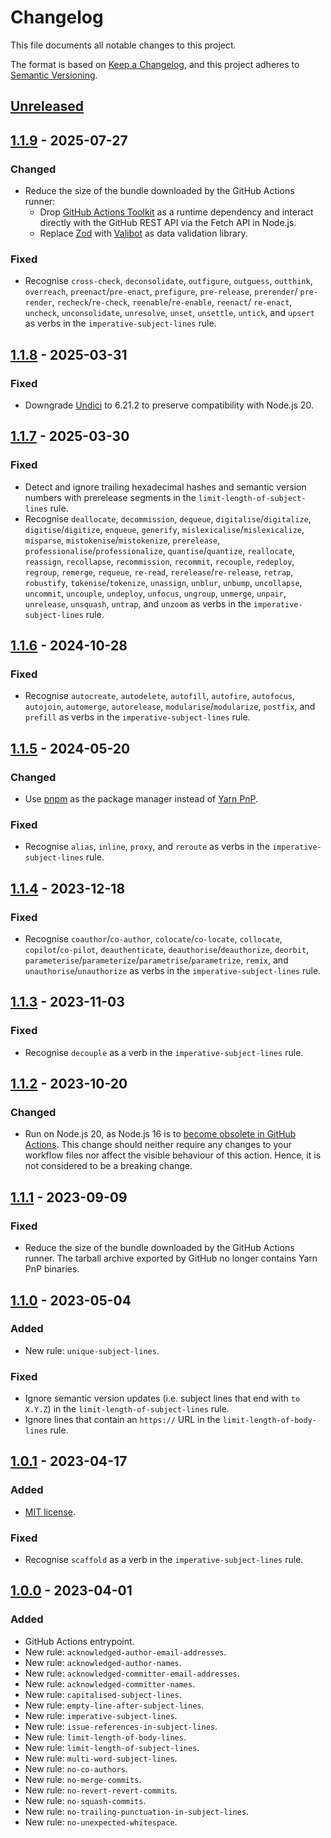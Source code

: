# Changelog

This file documents all notable changes to this project.

The format is based on [Keep a Changelog](https://keepachangelog.com/en/1.1.0),
and this project adheres
to [Semantic Versioning](https://semver.org/spec/v2.0.0.html).

## [Unreleased]

## [1.1.9] - 2025-07-27
### Changed
- Reduce the size of the bundle downloaded by the GitHub Actions runner:
  - Drop [GitHub Actions Toolkit](https://github.com/actions/toolkit) as a
    runtime dependency and interact directly with the GitHub REST API via the
    Fetch API in Node.js.
  - Replace [Zod](https://github.com/colinhacks/zod)
    with [Valibot](https://github.com/fabian-hiller/valibot) as data validation
    library.

### Fixed
- Recognise `cross-check`, `deconsolidate`, `outfigure`, `outguess`, `outthink`,
  `overreach`, `preenact`/`pre-enact`, `prefigure`, `pre-release`, `prerender`/
  `pre-render`, `recheck`/`re-check`, `reenable`/`re-enable`, `reenact`/
  `re-enact`, `uncheck`, `unconsolidate`, `unresolve`, `unset`, `unsettle`,
  `untick`, and `upsert` as verbs in the `imperative-subject-lines` rule.

## [1.1.8] - 2025-03-31
### Fixed
- Downgrade [Undici](https://github.com/nodejs/undici) to 6.21.2 to preserve
  compatibility with Node.js 20.

## [1.1.7] - 2025-03-30
### Fixed
- Detect and ignore trailing hexadecimal hashes and semantic version numbers
  with prerelease segments in the `limit-length-of-subject-lines` rule.
- Recognise `deallocate`, `decommission`, `dequeue`, `digitalise`/`digitalize`,
  `digitise`/`digitize`, `enqueue`, `generify`, `mislexicalise`/`mislexicalize`,
  `misparse`, `mistokenise`/`mistokenize`, `prerelease`,
  `professionalise`/`professionalize`, `quantise`/`quantize`, `reallocate`,
  `reassign`, `recollapse`, `recommission`, `recommit`, `recouple`, `redeploy`,
  `regroup`, `remerge`, `requeue`, `re-read`, `rerelease`/`re-release`,
  `retrap`, `robustify`, `tokenise`/`tokenize`, `unassign`, `unblur`, `unbump`,
  `uncollapse`, `uncommit`, `uncouple`, `undeploy`, `unfocus`, `ungroup`,
  `unmerge`, `unpair`, `unrelease`, `unsquash`, `untrap`, and `unzoom` as verbs
  in the `imperative-subject-lines` rule.

## [1.1.6] - 2024-10-28
### Fixed
- Recognise `autocreate`, `autodelete`, `autofill`, `autofire`, `autofocus`,
  `autojoin`, `automerge`, `autorelease`, `modularise`/`modularize`, `postfix`,
  and `prefill` as verbs in the `imperative-subject-lines` rule.

## [1.1.5] - 2024-05-20
### Changed
- Use [pnpm](https://pnpm.io) as the package manager instead
  of [Yarn PnP](https://yarnpkg.com).

### Fixed
- Recognise `alias`, `inline`, `proxy`, and `reroute` as verbs in the
  `imperative-subject-lines` rule.

## [1.1.4] - 2023-12-18
### Fixed
- Recognise `coauthor`/`co-author`, `colocate`/`co-locate`, `collocate`,
  `copilot`/`co-pilot`, `deauthenticate`, `deauthorise`/`deauthorize`,
  `deorbit`, `parameterise`/`parameterize`/`parametrise`/`parametrize`, `remix`,
  and `unauthorise`/`unauthorize` as verbs in the `imperative-subject-lines`
  rule.

## [1.1.3] - 2023-11-03
### Fixed
- Recognise `decouple` as a verb in the `imperative-subject-lines` rule.

## [1.1.2] - 2023-10-20
### Changed
- Run on Node.js 20, as Node.js 16 is
  to [become obsolete in GitHub Actions](https://github.blog/changelog/2023-09-22-github-actions-transitioning-from-node-16-to-node-20).
  This change should neither require any changes to your workflow files nor
  affect the visible behaviour of this action. Hence, it is not considered to be
  a breaking change.

## [1.1.1] - 2023-09-09
### Fixed
- Reduce the size of the bundle downloaded by the GitHub Actions runner. The
  tarball archive exported by GitHub no longer contains Yarn PnP binaries.

## [1.1.0] - 2023-05-04
### Added
- New rule: `unique-subject-lines`.

### Fixed
- Ignore semantic version updates (i.e. subject lines that end with `to X.Y.Z`)
  in the `limit-length-of-subject-lines` rule.
- Ignore lines that contain an `https://` URL in the
  `limit-length-of-body-lines` rule.

## [1.0.1] - 2023-04-17
### Added
- [MIT license](https://choosealicense.com/licenses/mit).

### Fixed
- Recognise `scaffold` as a verb in the `imperative-subject-lines` rule.

## [1.0.0] - 2023-04-01
### Added
- GitHub Actions entrypoint.
- New rule: `acknowledged-author-email-addresses`.
- New rule: `acknowledged-author-names`.
- New rule: `acknowledged-committer-email-addresses`.
- New rule: `acknowledged-committer-names`.
- New rule: `capitalised-subject-lines`.
- New rule: `empty-line-after-subject-lines`.
- New rule: `imperative-subject-lines`.
- New rule: `issue-references-in-subject-lines`.
- New rule: `limit-length-of-body-lines`.
- New rule: `limit-length-of-subject-lines`.
- New rule: `multi-word-subject-lines`.
- New rule: `no-co-authors`.
- New rule: `no-merge-commits`.
- New rule: `no-revert-revert-commits`.
- New rule: `no-squash-commits`.
- New rule: `no-trailing-punctuation-in-subject-lines`.
- New rule: `no-unexpected-whitespace`.

[unreleased]: https://github.com/rainstormy/github-action-validate-commit-messages/compare/v1.1.9...HEAD
[1.1.9]: https://github.com/rainstormy/github-action-validate-commit-messages/compare/v1.1.8...v1.1.9
[1.1.8]: https://github.com/rainstormy/github-action-validate-commit-messages/compare/v1.1.7...v1.1.8
[1.1.7]: https://github.com/rainstormy/github-action-validate-commit-messages/compare/v1.1.6...v1.1.7
[1.1.6]: https://github.com/rainstormy/github-action-validate-commit-messages/compare/v1.1.5...v1.1.6
[1.1.5]: https://github.com/rainstormy/github-action-validate-commit-messages/compare/v1.1.4...v1.1.5
[1.1.4]: https://github.com/rainstormy/github-action-validate-commit-messages/compare/v1.1.3...v1.1.4
[1.1.3]: https://github.com/rainstormy/github-action-validate-commit-messages/compare/v1.1.2...v1.1.3
[1.1.2]: https://github.com/rainstormy/github-action-validate-commit-messages/compare/v1.1.1...v1.1.2
[1.1.1]: https://github.com/rainstormy/github-action-validate-commit-messages/compare/v1.1.0...v1.1.1
[1.1.0]: https://github.com/rainstormy/github-action-validate-commit-messages/compare/v1.0.1...v1.1.0
[1.0.1]: https://github.com/rainstormy/github-action-validate-commit-messages/compare/v1.0.0...v1.0.1
[1.0.0]: https://github.com/rainstormy/github-action-validate-commit-messages/releases/tag/v1.0.0
